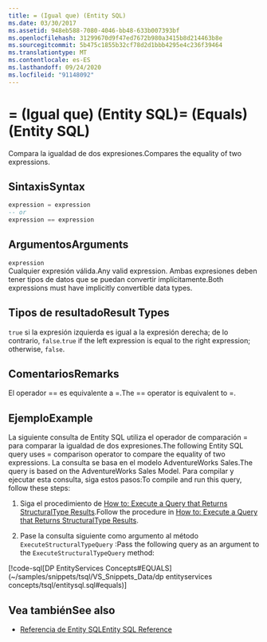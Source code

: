 ```yaml
---
title: = (Igual que) (Entity SQL)
ms.date: 03/30/2017
ms.assetid: 948eb588-7080-4046-bb48-633b007393bf
ms.openlocfilehash: 31299670d9f47ed7672b980a3415b8d214463b8e
ms.sourcegitcommit: 5b475c1855b32cf78d2d1bbb4295e4c236f39464
ms.translationtype: MT
ms.contentlocale: es-ES
ms.lasthandoff: 09/24/2020
ms.locfileid: "91148092"
---
```

# <a name="-equals-entity-sql"></a><span data-ttu-id="37258-102">= (Igual que) (Entity SQL)</span><span class="sxs-lookup"><span data-stu-id="37258-102">= (Equals) (Entity SQL)</span></span>

<span data-ttu-id="37258-103">Compara la igualdad de dos expresiones.</span><span class="sxs-lookup"><span data-stu-id="37258-103">Compares the equality of two expressions.</span></span>  
  
## <a name="syntax"></a><span data-ttu-id="37258-104">Sintaxis</span><span class="sxs-lookup"><span data-stu-id="37258-104">Syntax</span></span>  
  
```sql  
expression = expression  
-- or
expression == expression  
```  
  
## <a name="arguments"></a><span data-ttu-id="37258-105">Argumentos</span><span class="sxs-lookup"><span data-stu-id="37258-105">Arguments</span></span>  

 `expression`  
 <span data-ttu-id="37258-106">Cualquier expresión válida.</span><span class="sxs-lookup"><span data-stu-id="37258-106">Any valid expression.</span></span> <span data-ttu-id="37258-107">Ambas expresiones deben tener tipos de datos que se puedan convertir implícitamente.</span><span class="sxs-lookup"><span data-stu-id="37258-107">Both expressions must have implicitly convertible data types.</span></span>  
  
## <a name="result-types"></a><span data-ttu-id="37258-108">Tipos de resultado</span><span class="sxs-lookup"><span data-stu-id="37258-108">Result Types</span></span>  

 <span data-ttu-id="37258-109">`true` si la expresión izquierda es igual a la expresión derecha; de lo contrario, `false`.</span><span class="sxs-lookup"><span data-stu-id="37258-109">`true` if the left expression is equal to the right expression; otherwise, `false`.</span></span>  
  
## <a name="remarks"></a><span data-ttu-id="37258-110">Comentarios</span><span class="sxs-lookup"><span data-stu-id="37258-110">Remarks</span></span>  

 <span data-ttu-id="37258-111">El operador == es equivalente a =.</span><span class="sxs-lookup"><span data-stu-id="37258-111">The == operator is equivalent to =.</span></span>  
  
## <a name="example"></a><span data-ttu-id="37258-112">Ejemplo</span><span class="sxs-lookup"><span data-stu-id="37258-112">Example</span></span>  

 <span data-ttu-id="37258-113">La siguiente consulta de Entity SQL utiliza el operador de comparación = para comparar la igualdad de dos expresiones.</span><span class="sxs-lookup"><span data-stu-id="37258-113">The following Entity SQL query uses = comparison operator to compare the equality of two expressions.</span></span> <span data-ttu-id="37258-114">La consulta se basa en el modelo AdventureWorks Sales.</span><span class="sxs-lookup"><span data-stu-id="37258-114">The query is based on the AdventureWorks Sales Model.</span></span> <span data-ttu-id="37258-115">Para compilar y ejecutar esta consulta, siga estos pasos:</span><span class="sxs-lookup"><span data-stu-id="37258-115">To compile and run this query, follow these steps:</span></span>  
  
1. <span data-ttu-id="37258-116">Siga el procedimiento de [How to: Execute a Query that Returns StructuralType Results](../how-to-execute-a-query-that-returns-structuraltype-results.md).</span><span class="sxs-lookup"><span data-stu-id="37258-116">Follow the procedure in [How to: Execute a Query that Returns StructuralType Results](../how-to-execute-a-query-that-returns-structuraltype-results.md).</span></span>  
  
2. <span data-ttu-id="37258-117">Pase la consulta siguiente como argumento al método `ExecuteStructuralTypeQuery` :</span><span class="sxs-lookup"><span data-stu-id="37258-117">Pass the following query as an argument to the `ExecuteStructuralTypeQuery` method:</span></span>  
  
 [!code-sql[DP EntityServices Concepts#EQUALS](~/samples/snippets/tsql/VS_Snippets_Data/dp entityservices concepts/tsql/entitysql.sql#equals)]  
  
## <a name="see-also"></a><span data-ttu-id="37258-118">Vea también</span><span class="sxs-lookup"><span data-stu-id="37258-118">See also</span></span>

- [<span data-ttu-id="37258-119">Referencia de Entity SQL</span><span class="sxs-lookup"><span data-stu-id="37258-119">Entity SQL Reference</span></span>](entity-sql-reference.md)

